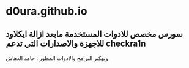 # d0ura.github.io

سورس مخصص للادوات المستخدمة مابعد ازالة ايكلاود
للاجهزة والاصدارات التي تدعم checkra1n
----------------------------------------------
وتهكير البرامج والادوات
 المطور : حامد الدهاش
